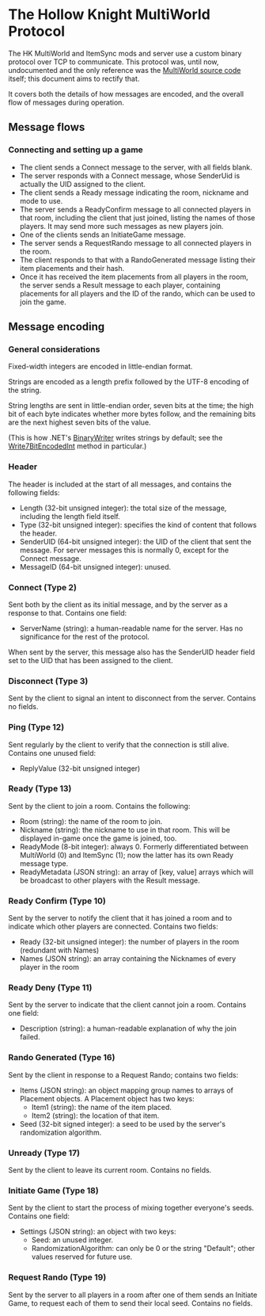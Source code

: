 # The Hollow Knight MultiWorld Protocol

The HK MultiWorld and ItemSync mods and server use a custom binary protocol over
TCP to communicate.
This protocol was, until now, undocumented and the only reference was the
[MultiWorld source code][mwsrc] itself; this document aims to rectify that.

It covers both the details of how messages are encoded, and the overall flow of
messages during operation.

[mwsrc]: https://github.com/Shadudev/HollowKnight.MultiWorld/

## Message flows

### Connecting and setting up a game

- The client sends a Connect message to the server, with all fields blank.
- The server responds with a Connect message, whose SenderUid is actually the UID assigned to the client.
- The client sends a Ready message indicating the room, nickname and mode to use.
- The server sends a ReadyConfirm message to all connected players in that room,
  including the client that just joined, listing the names of those players.
  It may send more such messages as new players join.
- One of the clients sends an InitiateGame message.
- The server sends a RequestRando message to all connected players in the room.
- The client responds to that with a RandoGenerated message listing their item
  placements and their hash.
- Once it has received the item placements from all players in the room,
  the server sends a Result message to each player, containing placements for
  all players and the ID of the rando, which can be used to join the game.

## Message encoding

### General considerations

Fixed-width integers are encoded in little-endian format.

Strings are encoded as a length prefix followed by the UTF-8 encoding of the
string.

String lengths are sent in little-endian order, seven bits at the time;
the high bit of each byte indicates whether more bytes follow, and the remaining
bits are the next highest seven bits of the value.

(This is how .NET's [BinaryWriter][] writes strings by default; see the [Write7BitEncodedInt][] method in particular.)

[BinaryWriter]: https://learn.microsoft.com/en-us/dotnet/api/system.io.binarywriter
[Write7BitEncodedInt]: https://learn.microsoft.com/en-us/dotnet/api/system.io.binarywriter.write7bitencodedint

### Header

The header is included at the start of all messages, and contains the following
fields:

- Length (32-bit unsigned integer): the total size of the message, including the
  length field itself.
- Type (32-bit unsigned integer): specifies the kind of content that follows the header.
- SenderUID (64-bit unsigned integer): the UID of the client that sent the
  message. For server messages this is normally 0, except for the Connect message.
- MessageID (64-bit unsigned integer): unused.

### Connect (Type 2)

Sent both by the client as its initial message, and by the server as a response
to that. Contains one field:

- ServerName (string): a human-readable name for the server. Has no significance
  for the rest of the protocol.

When sent by the server, this message also has the SenderUID header field set to
the UID that has been assigned to the client.

### Disconnect (Type 3)

Sent by the client to signal an intent to disconnect from the server. Contains
no fields.

### Ping (Type 12)

Sent regularly by the client to verify that the connection is still alive.
Contains one unused field:

- ReplyValue (32-bit unsigned integer)

### Ready (Type 13)

Sent by the client to join a room. Contains the following:

- Room (string): the name of the room to join.
- Nickname (string): the nickname to use in that room.
  This will be displayed in-game once the game is joined, too.
- ReadyMode (8-bit integer): always 0. Formerly differentiated between MultiWorld (0)
  and ItemSync (1); now the latter has its own Ready message type.
- ReadyMetadata (JSON string): an array of [key, value] arrays which will be
  broadcast to other players with the Result message.

### Ready Confirm (Type 10)

Sent by the server to notify the client that it has joined a room and to indicate which
other players are connected. Contains two fields:

- Ready (32-bit unsigned integer): the number of players in the room (redundant with Names)
- Names (JSON string): an array containing the Nicknames of every player in the room

### Ready Deny (Type 11)

Sent by the server to indicate that the client cannot join a room. Contains one field:

- Description (string): a human-readable explanation of why the join failed.

### Rando Generated (Type 16)

Sent by the client in response to a Request Rando; contains two fields:

- Items (JSON string): an object mapping group names to arrays of Placement objects.
  A Placement object has two keys:
    - Item1 (string): the name of the item placed.
    - Item2 (string): the location of that item.
- Seed (32-bit signed integer): a seed to be used by the server's randomization algorithm.

### Unready (Type 17)

Sent by the client to leave its current room. Contains no fields.

### Initiate Game (Type 18)

Sent by the client to start the process of mixing together everyone's seeds. Contains
one field:

- Settings (JSON string): an object with two keys:
  - Seed: an unused integer.
  - RandomizationAlgorithm: can only be 0 or the string "Default"; other values reserved for future use.

### Request Rando (Type 19)

Sent by the server to all players in a room after one of them sends an Initiate Game,
to request each of them to send their local seed. Contains no fields.
